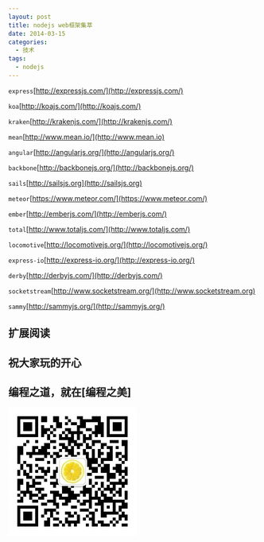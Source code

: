 ```yaml
---
layout: post
title: nodejs web框架集萃
date: 2014-03-15
categories:
  - 技术
tags:
  - nodejs
---
```


`express`[http://expressjs.com/](http://expressjs.com/)

`koa`[http://koajs.com/](http://koajs.com/)

`kraken`[http://krakenjs.com/](http://krakenjs.com/)

`mean`[http://www.mean.io/](http://www.mean.io)

`angular`[http://angularjs.org/](http://angularjs.org/)

`backbone`[http://backbonejs.org/](http://backbonejs.org/)

`sails`[http://sailsjs.org](http://sailsjs.org)

`meteor`[https://www.meteor.com/](https://www.meteor.com/)

`ember`[http://emberjs.com/](http://emberjs.com/)

`total`[http://www.totaljs.com/](http://www.totaljs.com/)

`locomotive`[http://locomotivejs.org/](http://locomotivejs.org/)

`express-io`[http://express-io.org/](http://express-io.org/)

`derby`[http://derbyjs.com/](http://derbyjs.com/)

`socketstream`[http://www.socketstream.org/](http://www.socketstream.org)

`sammy`[http://sammyjs.org/](http://sammyjs.org/)


## 扩展阅读


## 祝大家玩的开心

## 编程之道，就在[编程之美]

![编程之美](/img/weixin_qr.jpg)

